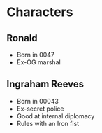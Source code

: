 # Characters
## Ronald
- Born in 0047
- Ex-OG marshal

## Ingraham Reeves
- Born in 00043 
- Ex-secret police
- Good at internal diplomacy
- Rules with an Iron fist
<!--stackedit_data:
eyJoaXN0b3J5IjpbMTcyNjYzNTk0OSwtMTEwMzg5NjU2NF19
-->